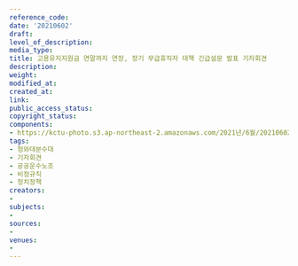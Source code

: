 ```yaml
---
reference_code: 
date: '20210602'
draft: 
level_of_description: 
media_type: 
title: 고용유지지원금 연말까지 연장, 장기 무급휴직자 대책 긴급설문 발표 기자회견
description: 
weight: 
modified_at: 
created_at: 
link: 
public_access_status: 
copyright_status: 
components:
- https://kctu-photo.s3.ap-northeast-2.amazonaws.com/2021년/6월/20210602-고용유지지원금+연말까지+연장,+장기+무급휴직자+대책+긴급설문+발표+기자회견_청와대분수대_기자회견_공공운수노조_비정규직_정치정책/_1D20266.jpg
tags:
- 청와대분수대
- 기자회견
- 공공운수노조
- 비정규직
- 정치정책
creators:
- 
subjects:
- 
sources:
- 
venues:
- 
---
```

